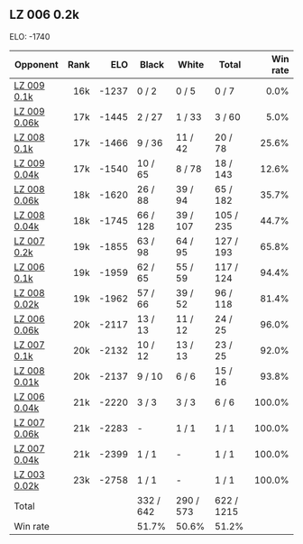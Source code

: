 ## LZ 006 0.2k ##

ELO: -1740

Opponent | Rank | ELO | Black | White | Total | Win rate
---------|-----:|----:|-------|-------|-------|-------:
[LZ 009 0.1k](LZ%20009%200.1k.md) | 16k | -1237 | 0 / 2 | 0 / 5 | 0 / 7 | 0.0%
[LZ 009 0.06k](LZ%20009%200.06k.md) | 17k | -1445 | 2 / 27 | 1 / 33 | 3 / 60 | 5.0%
[LZ 008 0.1k](LZ%20008%200.1k.md) | 17k | -1466 | 9 / 36 | 11 / 42 | 20 / 78 | 25.6%
[LZ 009 0.04k](LZ%20009%200.04k.md) | 17k | -1540 | 10 / 65 | 8 / 78 | 18 / 143 | 12.6%
[LZ 008 0.06k](LZ%20008%200.06k.md) | 18k | -1620 | 26 / 88 | 39 / 94 | 65 / 182 | 35.7%
[LZ 008 0.04k](LZ%20008%200.04k.md) | 18k | -1745 | 66 / 128 | 39 / 107 | 105 / 235 | 44.7%
[LZ 007 0.2k](LZ%20007%200.2k.md) | 19k | -1855 | 63 / 98 | 64 / 95 | 127 / 193 | 65.8%
[LZ 006 0.1k](LZ%20006%200.1k.md) | 19k | -1959 | 62 / 65 | 55 / 59 | 117 / 124 | 94.4%
[LZ 008 0.02k](LZ%20008%200.02k.md) | 19k | -1962 | 57 / 66 | 39 / 52 | 96 / 118 | 81.4%
[LZ 006 0.06k](LZ%20006%200.06k.md) | 20k | -2117 | 13 / 13 | 11 / 12 | 24 / 25 | 96.0%
[LZ 007 0.1k](LZ%20007%200.1k.md) | 20k | -2132 | 10 / 12 | 13 / 13 | 23 / 25 | 92.0%
[LZ 008 0.01k](LZ%20008%200.01k.md) | 20k | -2137 | 9 / 10 | 6 / 6 | 15 / 16 | 93.8%
[LZ 006 0.04k](LZ%20006%200.04k.md) | 21k | -2220 | 3 / 3 | 3 / 3 | 6 / 6 | 100.0%
[LZ 007 0.06k](LZ%20007%200.06k.md) | 21k | -2283 | - | 1 / 1 | 1 / 1 | 100.0%
[LZ 007 0.04k](LZ%20007%200.04k.md) | 21k | -2399 | 1 / 1 | - | 1 / 1 | 100.0%
[LZ 003 0.02k](LZ%20003%200.02k.md) | 23k | -2758 | 1 / 1 | - | 1 / 1 | 100.0%
Total | | | 332 / 642 | 290 / 573 | 622 / 1215 | 
Win rate| | | 51.7% | 50.6% | 51.2% | 
